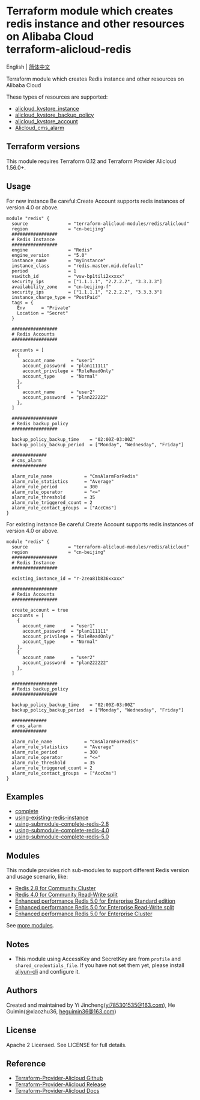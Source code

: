 Terraform module which creates redis instance and other resources on Alibaba Cloud   
terraform-alicloud-redis
==================================================================================

English | [简体中文](https://github.com/terraform-alicloud-modules/terraform-alicloud-redis/blob/master/README-CN.md)

Terraform module which creates Redis instance and other resources on Alibaba Cloud 

These types of resources are supported:

* [alicloud_kvstore_instance](https://www.terraform.io/docs/providers/alicloud/r/kvstore_instances.html)
* [alicloud_kvstore_backup_policy](https://www.terraform.io/docs/providers/alicloud/r/kvstore_backup_policy.html)
* [alicloud_kvstore_account](https://www.terraform.io/docs/providers/alicloud/r/kvstore_account.html)
* [Alicloud_cms_alarm](https://www.terraform.io/docs/providers/alicloud/r/cms_alarm.html)

## Terraform versions

This module requires Terraform 0.12 and Terraform Provider Alicloud 1.56.0+.

Usage
-----
    
For new instance
Be careful:Create Account supports redis instances of version 4.0 or above.

```hcl
module "redis" {
  source               = "terraform-alicloud-modules/redis/alicloud"
  region               = "cn-beijing"
  #################
  # Redis Instance
  #################
  engine               = "Redis"
  engine_version       = "5.0"
  instance_name        = "myInstance"
  instance_class       = "redis.master.mid.default"
  period               = 1
  vswitch_id           = "vsw-bp1tili2xxxxx"
  security_ips         = ["1.1.1.1", "2.2.2.2", "3.3.3.3"]
  availability_zone    = "cn-beijing-f"
  security_ips         = ["1.1.1.1", "2.2.2.2", "3.3.3.3"]
  instance_charge_type = "PostPaid"
  tags = {
    Env      = "Private"
    Location = "Secret"
  }

  #################
  # Redis Accounts
  #################

  accounts = [
    {
      account_name      = "user1"
      account_password  = "plan111111"
      account_privilege = "RoleReadOnly"
      account_type      = "Normal"
    },
    {
      account_name      = "user2"
      account_password  = "plan222222"
    },
  ]

  #################
  # Redis backup_policy
  #################

  backup_policy_backup_time    = "02:00Z-03:00Z"
  backup_policy_backup_period  = ["Monday", "Wednesday", "Friday"]

  #############
  # cms_alarm
  #############

  alarm_rule_name            = "CmsAlarmForRedis"
  alarm_rule_statistics      = "Average"
  alarm_rule_period          = 300
  alarm_rule_operator        = "<="
  alarm_rule_threshold       = 35
  alarm_rule_triggered_count = 2
  alarm_rule_contact_groups  = ["AccCms"]
}
```

For existing instance 
Be careful:Create Account supports redis instances of version 4.0 or above.
    
```hcl
module "redis" {
  source               = "terraform-alicloud-modules/redis/alicloud"
  region               = "cn-beijing"
  #################
  # Redis Instance
  #################

  existing_instance_id = "r-2zea81b836xxxxx"

  #################
  # Redis Accounts
  #################

  create_account = true  
  accounts = [
    {
      account_name      = "user1"
      account_password  = "plan111111"
      account_privilege = "RoleReadOnly"
      account_type      = "Normal"
    },
    {
      account_name      = "user2"
      account_password  = "plan222222"
    },
  ]

  #################
  # Redis backup_policy
  #################

  backup_policy_backup_time    = "02:00Z-03:00Z"
  backup_policy_backup_period  = ["Monday", "Wednesday", "Friday"]

  #############
  # cms_alarm
  #############

  alarm_rule_name            = "CmsAlarmForRedis"
  alarm_rule_statistics      = "Average"
  alarm_rule_period          = 300
  alarm_rule_operator        = "<="
  alarm_rule_threshold       = 35
  alarm_rule_triggered_count = 2
  alarm_rule_contact_groups  = ["AccCms"]
}
```

## Examples

* [complete](https://github.com/terraform-alicloud-modules/terraform-alicloud-redis/tree/master/examples/complete)
* [using-existing-redis-instance](https://github.com/terraform-alicloud-modules/terraform-alicloud-redis/tree/master/examples/using-existing-redis-instance)
* [using-submodule-complete-redis-2.8](https://github.com/terraform-alicloud-modules/terraform-alicloud-redis/tree/master/examples/using-submodule-complete-redis-2.8)
* [using-submodule-complete-redis-4.0](https://github.com/terraform-alicloud-modules/terraform-alicloud-redis/tree/master/examples/using-submodule-complete-redis-4.0)
* [using-submodule-complete-redis-5.0](https://github.com/terraform-alicloud-modules/terraform-alicloud-redis/tree/master/examples/using-submodule-complete-redis-5.0)

## Modules

This module provides rich sub-modules to support different Redis version and usage scenario, like:

* [Redis 2.8 for Community Cluster](https://github.com/terraform-alicloud-modules/terraform-alicloud-redis/tree/master/modules/redis-2.8-communtity-cluster)
* [Redis 4.0 for Community Read-Write split](https://github.com/terraform-alicloud-modules/terraform-alicloud-redis/tree/master/modules/redis-4.0-communtity-rwsplit)
* [Enhanced performance Redis 5.0 for Enterprise Standard edition](https://github.com/terraform-alicloud-modules/terraform-alicloud-redis/tree/master/modules/redis-5.0-enterprise-standard-enhanced-performance-type)
* [Enhanced performance Redis 5.0 for Enterprise Read-Write split](https://github.com/terraform-alicloud-modules/terraform-alicloud-redis/tree/master/modules/redis-5.0-enterprise-rwsplit-enhanced-performance-type)
* [Enhanced performance Redis 5.0 for Enterprise Cluster](https://github.com/terraform-alicloud-modules/terraform-alicloud-redis/tree/master/modules/redis-5.0-enterprise-cluster-enhanced-performance)

See [more modules](https://github.com/terraform-alicloud-modules/terraform-alicloud-redis/tree/master/modules).

## Notes

* This module using AccessKey and SecretKey are from `profile` and `shared_credentials_file`.
If you have not set them yet, please install [aliyun-cli](https://github.com/aliyun/aliyun-cli#installation) and configure it.


Authors
---------
Created and maintained by Yi Jincheng(yi785301535@163.com), He Guimin(@xiaozhu36, heguimin36@163.com)

License
----
Apache 2 Licensed. See LICENSE for full details.

Reference
---------
* [Terraform-Provider-Alicloud Github](https://github.com/terraform-providers/terraform-provider-alicloud)
* [Terraform-Provider-Alicloud Release](https://releases.hashicorp.com/terraform-provider-alicloud/)
* [Terraform-Provider-Alicloud Docs](https://www.terraform.io/docs/providers/alicloud/index.html)

